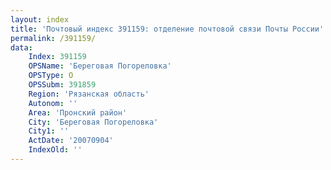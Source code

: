 ```yaml
---
layout: index
title: 'Почтовый индекс 391159: отделение почтовой связи Почты России'
permalink: /391159/
data:
    Index: 391159
    OPSName: 'Береговая Погореловка'
    OPSType: О
    OPSSubm: 391859
    Region: 'Рязанская область'
    Autonom: ''
    Area: 'Пронский район'
    City: 'Береговая Погореловка'
    City1: ''
    ActDate: '20070904'
    IndexOld: ''
---
```

